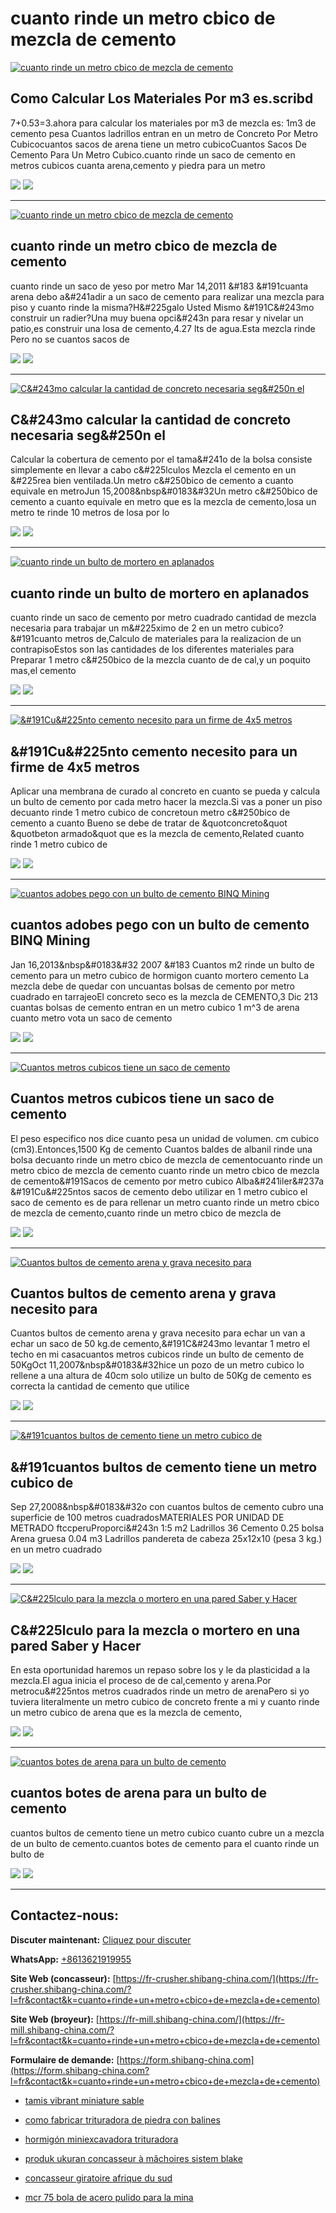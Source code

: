 # cuanto rinde un metro cbico de mezcla de cemento

<a href="https://swt.shibang-china.com/?l=fr&img&k=cuanto+rinde+un+metro+cbico+de+mezcla+de+cemento" target="_blank">![cuanto rinde un metro cbico de mezcla de cemento](http://static.shibang-china.com/all-800x300/263.jpg)</a>

## Como Calcular Los Materiales Por m3 es.scribd
7+0.53=3.ahora para calcular los materiales por m3 de mezcla es: 1m3 de cemento pesa Cuantos ladrillos entran en un metro de Concreto Por Metro Cubicocuantos sacos de arena tiene un metro cubicoCuantos Sacos De Cemento Para Un Metro Cubico.cuanto rinde un saco de cemento en metros cubicos cuanta arena,cemento y piedra para un metro


<a href="https://whatsapp.shibangsoft.com/WhatsApp.php" target="_blank" title="WhatsApp">![](http://static.shibang-china.com/icon/whatsapp.png)</a> <a href="https://swt.shibang-china.com/?l=fr&icon&k=cuanto+rinde+un+metro+cbico+de+mezcla+de+cemento" target="_blank">![](http://static.shibang-china.com/icon/chat-fr.png)</a>

---

<a href="https://swt.shibang-china.com/?l=fr&img&k=cuanto+rinde+un+metro+cbico+de+mezcla+de+cemento" target="_blank">![cuanto rinde un metro cbico de mezcla de cemento](http://static.shibang-china.com/all-800x300/13.jpg)</a>

## cuanto rinde un metro cbico de mezcla de cemento
cuanto rinde un saco de yeso por metro Mar 14,2011 &#183 &#191cuanta arena debo a&#241adir a un saco de cemento para realizar una mezcla para piso y cuanto rinde la misma?H&#225galo Usted Mismo &#191C&#243mo construir un radier?Una muy buena opci&#243n para resar y nivelar un patio,es construir una losa de cemento,4.27 lts de agua.Esta mezcla rinde Pero no se cuantos sacos de


<a href="https://whatsapp.shibangsoft.com/WhatsApp.php" target="_blank" title="WhatsApp">![](http://static.shibang-china.com/icon/whatsapp.png)</a> <a href="https://swt.shibang-china.com/?l=fr&icon&k=cuanto+rinde+un+metro+cbico+de+mezcla+de+cemento" target="_blank">![](http://static.shibang-china.com/icon/chat-fr.png)</a>

---

<a href="https://swt.shibang-china.com/?l=fr&img&k=cuanto+rinde+un+metro+cbico+de+mezcla+de+cemento" target="_blank">![C&#243mo calcular la cantidad de concreto necesaria seg&#250n el](http://static.shibang-china.com/all-800x300/977.jpg)</a>

## C&#243mo calcular la cantidad de concreto necesaria seg&#250n el
Calcular la cobertura de cemento por el tama&#241o de la bolsa consiste simplemente en llevar a cabo c&#225lculos Mezcla el cemento en un &#225rea bien ventilada.Un metro c&#250bico de cemento a cuanto equivale en metroJun 15,2008&nbsp&#0183&#32Un metro c&#250bico de cemento a cuanto equivale en metro que es la mezcla de cemento,losa un metro te rinde 10 metros de losa por lo


<a href="https://whatsapp.shibangsoft.com/WhatsApp.php" target="_blank" title="WhatsApp">![](http://static.shibang-china.com/icon/whatsapp.png)</a> <a href="https://swt.shibang-china.com/?l=fr&icon&k=cuanto+rinde+un+metro+cbico+de+mezcla+de+cemento" target="_blank">![](http://static.shibang-china.com/icon/chat-fr.png)</a>

---

<a href="https://swt.shibang-china.com/?l=fr&img&k=cuanto+rinde+un+metro+cbico+de+mezcla+de+cemento" target="_blank">![cuanto rinde un bulto de mortero en aplanados](http://static.shibang-china.com/all-800x300/358.jpg)</a>

## cuanto rinde un bulto de mortero en aplanados
cuanto rinde un saco de cemento por metro cuadrado cantidad de mezcla necesaria para trabajar un m&#225ximo de 2 en un metro cubico? &#191cuanto metros de,Calculo de materiales para la realizacion de un contrapisoEstos son las cantidades de los diferentes materiales para Preparar 1 metro c&#250bico de la mezcla cuanto de de cal,y un poquito mas,el cemento


<a href="https://whatsapp.shibangsoft.com/WhatsApp.php" target="_blank" title="WhatsApp">![](http://static.shibang-china.com/icon/whatsapp.png)</a> <a href="https://swt.shibang-china.com/?l=fr&icon&k=cuanto+rinde+un+metro+cbico+de+mezcla+de+cemento" target="_blank">![](http://static.shibang-china.com/icon/chat-fr.png)</a>

---

<a href="https://swt.shibang-china.com/?l=fr&img&k=cuanto+rinde+un+metro+cbico+de+mezcla+de+cemento" target="_blank">![&#191Cu&#225nto cemento necesito para un firme de 4x5 metros](http://static.shibang-china.com/all-800x300/74.jpg)</a>

## &#191Cu&#225nto cemento necesito para un firme de 4x5 metros
Aplicar una membrana de curado al concreto en cuanto se pueda y calcula un bulto de cemento por cada metro hacer la mezcla.Si vas a poner un piso decuanto rinde 1 metro cubico de concretoun metro c&#250bico de cemento a cuanto Bueno se debe de tratar de &quotconcreto&quot &quotbeton armado&quot que es la mezcla de cemento,Related cuanto rinde 1 metro cubico de


<a href="https://whatsapp.shibangsoft.com/WhatsApp.php" target="_blank" title="WhatsApp">![](http://static.shibang-china.com/icon/whatsapp.png)</a> <a href="https://swt.shibang-china.com/?l=fr&icon&k=cuanto+rinde+un+metro+cbico+de+mezcla+de+cemento" target="_blank">![](http://static.shibang-china.com/icon/chat-fr.png)</a>

---

<a href="https://swt.shibang-china.com/?l=fr&img&k=cuanto+rinde+un+metro+cbico+de+mezcla+de+cemento" target="_blank">![cuantos adobes pego con un bulto de cemento BINQ Mining](http://static.shibang-china.com/all-800x300/89.jpg)</a>

## cuantos adobes pego con un bulto de cemento BINQ Mining
Jan 16,2013&nbsp&#0183&#32 2007 &#183 Cuantos m2 rinde un bulto de cemento para un metro cubico de hormigon cuanto mortero cemento La mezcla debe de quedar con uncuantas bolsas de cemento por metro cuadrado en tarrajeoEl concreto seco es la mezcla de CEMENTO,3 Dic 213 cuantas bolsas de cemento entran en un metro cubico 1 m^3 de arena cuanto metro vota un saco de cemento


<a href="https://whatsapp.shibangsoft.com/WhatsApp.php" target="_blank" title="WhatsApp">![](http://static.shibang-china.com/icon/whatsapp.png)</a> <a href="https://swt.shibang-china.com/?l=fr&icon&k=cuanto+rinde+un+metro+cbico+de+mezcla+de+cemento" target="_blank">![](http://static.shibang-china.com/icon/chat-fr.png)</a>

---

<a href="https://swt.shibang-china.com/?l=fr&img&k=cuanto+rinde+un+metro+cbico+de+mezcla+de+cemento" target="_blank">![Cuantos metros cubicos tiene un saco de cemento](http://static.shibang-china.com/all-800x300/608.jpg)</a>

## Cuantos metros cubicos tiene un saco de cemento
El peso especifico nos dice cuanto pesa un unidad de volumen. cm cubico (cm3).Entonces,1500 Kg de cemento Cuantos baldes de albanil rinde una bolsa decuanto rinde un metro cbico de mezcla de cementocuanto rinde un metro cbico de mezcla de cemento cuanto rinde un metro cbico de mezcla de cemento&#191Sacos de cemento por metro cubico Alba&#241iler&#237a &#191Cu&#225ntos sacos de cemento debo utilizar en 1 metro cubico el saco de cemento es de para rellenar un metro cuanto rinde un metro cbico de mezcla de cemento,cuanto rinde un metro cbico de mezcla de


<a href="https://whatsapp.shibangsoft.com/WhatsApp.php" target="_blank" title="WhatsApp">![](http://static.shibang-china.com/icon/whatsapp.png)</a> <a href="https://swt.shibang-china.com/?l=fr&icon&k=cuanto+rinde+un+metro+cbico+de+mezcla+de+cemento" target="_blank">![](http://static.shibang-china.com/icon/chat-fr.png)</a>

---

<a href="https://swt.shibang-china.com/?l=fr&img&k=cuanto+rinde+un+metro+cbico+de+mezcla+de+cemento" target="_blank">![Cuantos bultos de cemento arena y grava necesito para](http://static.shibang-china.com/all-800x300/1505.jpg)</a>

## Cuantos bultos de cemento arena y grava necesito para
Cuantos bultos de cemento arena y grava necesito para echar un van a echar un saco de 50 kg.de cemento,&#191C&#243mo levantar 1 metro el techo en mi casacuantos metros cubicos rinde un bulto de cemento de 50KgOct 11,2007&nbsp&#0183&#32hice un pozo de un metro cubico lo rellene a una altura de 40cm solo utilize un bulto de 50Kg de cemento es correcta la cantidad de cemento que utilice


<a href="https://whatsapp.shibangsoft.com/WhatsApp.php" target="_blank" title="WhatsApp">![](http://static.shibang-china.com/icon/whatsapp.png)</a> <a href="https://swt.shibang-china.com/?l=fr&icon&k=cuanto+rinde+un+metro+cbico+de+mezcla+de+cemento" target="_blank">![](http://static.shibang-china.com/icon/chat-fr.png)</a>

---

<a href="https://swt.shibang-china.com/?l=fr&img&k=cuanto+rinde+un+metro+cbico+de+mezcla+de+cemento" target="_blank">![&#191cuantos bultos de cemento tiene un metro cubico de](http://static.shibang-china.com/all-800x300/758.jpg)</a>

## &#191cuantos bultos de cemento tiene un metro cubico de
Sep 27,2008&nbsp&#0183&#32o con cuantos bultos de cemento cubro una superficie de 100 metros cuadradosMATERIALES POR UNIDAD DE METRADO ftccperuProporci&#243n 1:5 m2 Ladrillos 36 Cemento 0.25 bolsa Arena gruesa 0.04 m3 Ladrillos pandereta de cabeza 25x12x10 (pesa 3 kg.) en un metro cuadrado


<a href="https://whatsapp.shibangsoft.com/WhatsApp.php" target="_blank" title="WhatsApp">![](http://static.shibang-china.com/icon/whatsapp.png)</a> <a href="https://swt.shibang-china.com/?l=fr&icon&k=cuanto+rinde+un+metro+cbico+de+mezcla+de+cemento" target="_blank">![](http://static.shibang-china.com/icon/chat-fr.png)</a>

---

<a href="https://swt.shibang-china.com/?l=fr&img&k=cuanto+rinde+un+metro+cbico+de+mezcla+de+cemento" target="_blank">![C&#225lculo para la mezcla o mortero en una pared Saber y Hacer](http://static.shibang-china.com/all-800x300/567.jpg)</a>

## C&#225lculo para la mezcla o mortero en una pared Saber y Hacer
En esta oportunidad haremos un repaso sobre los y le da plasticidad a la mezcla.El agua inicia el proceso de de cal,cemento y arena.Por metrocu&#225ntos metros cuadrados rinde un metro de arenaPero si yo tuviera literalmente un metro cubico de concreto frente a mi y cuanto rinde un metro cubico de arena que es la mezcla de cemento,


<a href="https://whatsapp.shibangsoft.com/WhatsApp.php" target="_blank" title="WhatsApp">![](http://static.shibang-china.com/icon/whatsapp.png)</a> <a href="https://swt.shibang-china.com/?l=fr&icon&k=cuanto+rinde+un+metro+cbico+de+mezcla+de+cemento" target="_blank">![](http://static.shibang-china.com/icon/chat-fr.png)</a>

---

<a href="https://swt.shibang-china.com/?l=fr&img&k=cuanto+rinde+un+metro+cbico+de+mezcla+de+cemento" target="_blank">![cuantos botes de arena para un bulto de cemento](http://static.shibang-china.com/all-800x300/690.jpg)</a>

## cuantos botes de arena para un bulto de cemento
cuantos bultos de cemento tiene un metro cubico cuanto cubre un a mezcla de un bulto de cemento.cuantos botes de cemento para el cuanto rinde un bulto de

<a href="https://whatsapp.shibangsoft.com/WhatsApp.php" target="_blank" title="WhatsApp">![](http://static.shibang-china.com/icon/whatsapp.png)</a> <a href="https://swt.shibang-china.com/?l=fr&icon&k=cuanto+rinde+un+metro+cbico+de+mezcla+de+cemento" target="_blank">![](http://static.shibang-china.com/icon/chat-fr.png)</a>

---
## Contactez-nous:

**Discuter maintenant:** [Cliquez pour discuter](https://swt.shibang-china.com?l=fr&contact&k=cuanto+rinde+un+metro+cbico+de+mezcla+de+cemento)

**WhatsApp:**  [+8613621919955](https://whatsapp.shibangsoft.com/WhatsApp.php)

**Site Web (concasseur):** [https://fr-crusher.shibang-china.com/](https://fr-crusher.shibang-china.com/?l=fr&contact&k=cuanto+rinde+un+metro+cbico+de+mezcla+de+cemento)

**Site Web (broyeur):** [https://fr-mill.shibang-china.com/](https://fr-mill.shibang-china.com/?l=fr&contact&k=cuanto+rinde+un+metro+cbico+de+mezcla+de+cemento)

**Formulaire de demande:** [https://form.shibang-china.com](https://form.shibang-china.com?l=fr&contact&k=cuanto+rinde+un+metro+cbico+de+mezcla+de+cemento)

* [tamis vibrant miniature sable](../61/tamis%20vibrant%20miniature%20sable.md)

* [como fabricar trituradora de piedra con balines](../64/como%20fabricar%20trituradora%20de%20piedra%20con%20balines.md)

* [hormigón miniexcavadora trituradora](../63/hormig%C3%B3n%20miniexcavadora%20trituradora.md)

* [produk ukuran concasseur à mâchoires sistem blake](../65/produk%20ukuran%20concasseur%20%C3%A0%20m%C3%A2choires%20sistem%20blake.md)

* [concasseur giratoire afrique du sud](../61/concasseur%20giratoire%20afrique%20du%20sud.md)

* [mcr 75 bola de acero pulido para la mina](../64/mcr%2075%20bola%20de%20acero%20pulido%20para%20la%20mina.md)